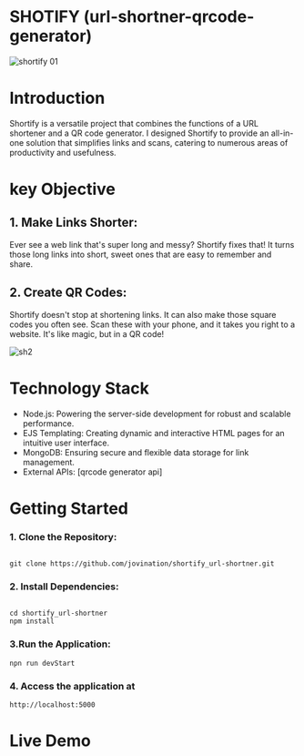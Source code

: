 ﻿# SHOTIFY (url-shortner-qrcode-generator)
![shortify 01](https://github.com/jovination/shortify_url-shortner/assets/79380563/40704277-078d-44c2-ab42-750e3e5bbf04)
<h1>Introduction</h1>
<p>Shortify is a versatile project that combines the functions of a URL shortener and a QR code generator. I designed Shortify to provide an all-in-one solution that simplifies links and scans, catering to numerous areas of productivity and usefulness.</p>
<h1>key Objective</h1>
<h2>1. Make Links Shorter:</h2>
<p>Ever see a web link that's super long and messy? Shortify fixes that! It turns those long links into short, sweet ones that are easy to remember and share.</p>
<h2>2. Create QR Codes:</h2>
<p>Shortify doesn't stop at shortening links. It can also make those square codes you often see. Scan these with your phone, and it takes you right to a website. It's like magic, but in a QR code!</p>

   ![sh2](https://github.com/jovination/shortify_url-shortner/assets/79380563/c21b2a45-57bd-4c3b-85d3-3201e044ed6c)

# Technology Stack
- Node.js: Powering the server-side development for robust and scalable performance.
- EJS Templating: Creating dynamic and interactive HTML pages for an intuitive user interface.
- MongoDB: Ensuring secure and flexible data storage for link management.
- External APIs: [qrcode generator api]
<h1>Getting Started</h1> 
<h3>1. Clone the Repository:</h3>

```shell

git clone https://github.com/jovination/shortify_url-shortner.git

```
<h3>2. Install Dependencies:</h3>

```shell

cd shortify_url-shortner
npm install

```
<h3>3.Run the Application: </h3>

```shell
npn run devStart

```
<h3>4. Access the application at</h3>

```shell
http://localhost:5000

```
# Live Demo

